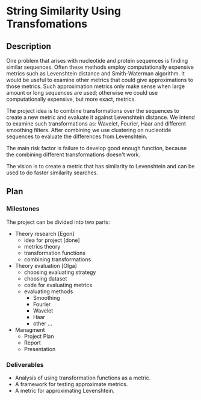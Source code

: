 # String Similarity Using Transfomations

## Description

One problem that arises with nucleotide and protein sequences is finding similar sequences. Often these methods employ computationally expensive metrics such as Levenshtein distance and Smith-Waterman algorithm. It would be useful to examine other metrics that could give approximations to those metrics. Such approximation metrics only make sense when large amount or long sequences are used; otherwise we could use computationally expensive, but more exact, metrics.

The project idea is to combine transformations over the sequences to create a new metric and evaluate it against Levenshtein distance. We intend to examine such transformations as: Wavelet, Fourier, Haar and different smoothing filters. After combining we use clustering on nucleotide sequences to evaluate the differences from Levenshtein.

The main risk factor is failure to develop good enough function, because the combining different transformations doesn't work.

The vision is to create a metric that has similarity to Levenshtein and can be used to do faster similarity searches.

## Plan

### Milestones

The project can be divided into two parts:

* Theory research [Egon]
	* idea for project [done]
	* metrics theory
	* transformation functions
	* combining transformations
* Theory evaluation [Olga]
	* choosing evaluating strategy
	* choosing dataset
	* code for evaluating metrics
	* evaluating methods
		* Smoothing
		* Fourier
		* Wavelet
		* Haar
		* other ...
* Managment
	* Project Plan
	* Report
	* Presentation

### Deliverables

* Analysis of using transformation functions as a metric.
* A framework for testing approximate metrics.
* A metric for approximating Levenshtein.

